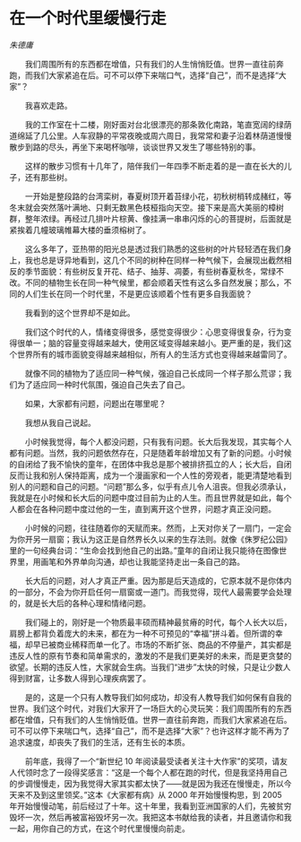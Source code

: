 # 在一个时代里缓慢行走

*朱德庸*

　　我们周围所有的东西都在增值，只有我们的人生悄悄贬值。世界一直往前奔跑，而我们大家紧追在后。可不可以停下来喘口气，选择“自己”，而不是选择“大家”？

　　我喜欢走路。

　　我的工作室在十二楼，刚好面对台北很漂亮的那条敦化南路，笔直宽阔的绿荫道绵延了几公里。人车寂静的平常夜晚或周六周日，我常常和妻子沿着林荫道慢慢散步到路的尽头，再坐下来喝杯咖啡，谈谈世界又发生了哪些特别的事。

　　这样的散步习惯有十几年了，陪伴我们一年四季不断走着的是一直在长大的儿子，还有那些树。

　　一开始是整段路的台湾栾树，春夏树顶开着苔绿小花，初秋树梢转成赭红，等冬末就会突然落叶满地、只剩无数黑色枝桠指向天空。接下来是高大美丽的樟树群，整年浓绿。再经过几排叶片棕黄、像挂满一串串闪烁的心的菩提树，后面就是紧挨着几幢玻璃帷幕大楼的垂须榕树了。

　　这么多年了，亚热带的阳光总是透过我们熟悉的这些树的叶片轻轻洒在我们身上，我也总是讶异地看到，这几个不同的树种在同样一种气候下，会展现出截然相反的季节面貌：有些树反复开花、结子、抽芽、凋萎，有些树春夏秋冬，常绿不改。不同的植物生长在同一种气候里，都会顺着天性有这么多自然发展；那么，不同的人们生长在同一个时代里，不是更应该顺着个性有更多自我面貌？

　　我看到的这个世界却不是如此。

　　我们这个时代的人，情绪变得很多，感觉变得很少：心思变得很复杂，行为变得很单一；脑的容量变得越来越大，使用区域变得越来越小。更严重的是，我们这个世界所有的城市面貌变得越来越相似，所有人的生活方式也变得越来越雷同了。

　　就像不同的植物为了适应同一种气候，强迫自己长成同一个样子那么荒谬；我们为了适应同一种时代氛围，强迫自己失去了自己。

　　如果，大家都有问题，问题出在哪里呢？

　　我想从我自己说起。

　　小时候我觉得，每个人都没问题，只有我有问题。长大后我发现，其实每个人都有问题。当然，我的问题依然存在，只是随着年龄增加又有了新的问题。小时候的自闭给了我不愉快的童年，在团体中我总是那个被排挤孤立的人；长大后，自闭反而让我和别人保持距离，成为一个漫画家和一个人性的旁观者，能更清楚地看到别人的问题和自己的问题。“问题”那么多，似乎有点儿令人沮丧。但我必须承认，我就是在小时候和长大后的问题中度过目前为止的人生。而且世界就是如此，每个人都会在各种问题中度过他的一生，直到离开这个世界，问题才真正没问题。

　　小时候的问题，往往随着你的天赋而来。然而，上天对你关了一扇门，一定会为你开另一扇窗；我认为这正是自然界长久以来的生存法则。就像《侏罗纪公园》里的一句经典台词：“生命会找到他自己的出路。”童年的自闭让我只能待在图像世界里，用画笔和外界单向沟通，却也让我能坚持走出一条自己的路。

　　长大后的问题，对人才真正严重。因为那是后天造成的，它原本就不是你体内的一部分，不会为你开启任何一扇窗或一道门。而我觉得，现代人最需要学会处理的，就是长大后的各种心理和情绪问题。

　　我们碰上的，刚好是一个物质最丰硕而精神最贫瘠的时代，每个人长大以后，肩膀上都背负着庞大的未来，都在为一种不可预见的“幸福”拼斗着。但所谓的幸福，却早已被商业稀释而单一化了。市场的不断扩张、商品的不停量产，其实都是违反人性的原有节奏和简单需求的，激发的不是我们更美好的未来，而是更贪婪的欲望。长期的违反人性，大家就会生病。当我们“进步”太快的时候，只是让少数人得到财富，让多数人得到心理疾病罢了。

　　是的，这是一个只有人教导我们如何成功，却没有人教导我们如何保有自我的世界。我们这个时代，对我们大家开了一场巨大的心灵玩笑：我们周围所有的东西都在增值，只有我们的人生悄悄贬值。世界一直往前奔跑，而我们大家紧追在后。可不可以停下来喘口气，选择“自己”，而不是选择“大家”？也许这样才能不再为了追求速度，却丧失了我们的生活，还有生长的本质。

　　前年底，我得了一个“新世纪 10 年阅读最受读者关注十大作家”的奖项，请友人代领时念了一段得奖感言：“这是一个每个人都在跑的时代，但是我坚持用自己的步调慢慢走，因为我觉得大家其实都太快了——就是因为我还在慢慢走，所以今天来不及到这里领奖。”这本《大家都有病》从 2000 年开始慢慢构思，到 2005 年开始慢慢动笔，前后经过了十年。这十年里，我看到亚洲国家的人们，先被贫穷毁坏一次，然后再被富裕毁坏另一次。我把这本书献给我的读者，并且邀请你和我一起，用你自己的方式，在这个时代里慢慢向前走。